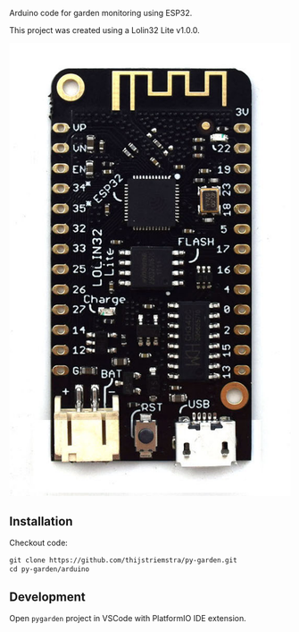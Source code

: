 Arduino code for garden monitoring using ESP32.

This project was created using a Lolin32 Lite v1.0.0.

![Lolin32 Lite](../doc/lolin32_lite_v1.0.0.jpg?raw=true "Lolin32 Lite")

## Installation

Checkout code:

```console
git clone https://github.com/thijstriemstra/py-garden.git
cd py-garden/arduino
```

## Development

Open `pygarden` project in VSCode with PlatformIO IDE extension.
